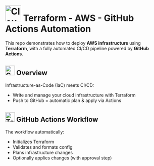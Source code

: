 # <img src="https://raw.githubusercontent.com/Tarikul-Islam-Anik/Telegram-Animated-Emojis/main/Animals%20and%20Nature/Cloud%20With%20Lightning.webp" alt="Cloud With Lightning" width="50" height="50" /> Terraform - AWS - GitHub Actions Automation

This repo demonstrates how to deploy **AWS infrastructure** using **Terraform**, with a fully automated CI/CD pipeline powered by **GitHub Actions**.

## <img src="https://raw.githubusercontent.com/Tarikul-Islam-Anik/Telegram-Animated-Emojis/main/Travel%20and%20Places/Compass.webp" alt="Compass" width="30" height="30" /> Overview

Infrastructure-as-Code (IaC) meets CI/CD:
- Write and manage your cloud infrastructure with Terraform
- Push to GitHub = automatic plan & apply via Actions

## <img src="https://raw.githubusercontent.com/Tarikul-Islam-Anik/Telegram-Animated-Emojis/main/Objects/Toolbox.webp" alt="Toolbox" width="30" height="30" /> GitHub Actions Workflow

The workflow automatically:
- Initializes Terraform
- Validates and formats config
- Plans infrastructure changes
- Optionally applies changes (with approval step)
